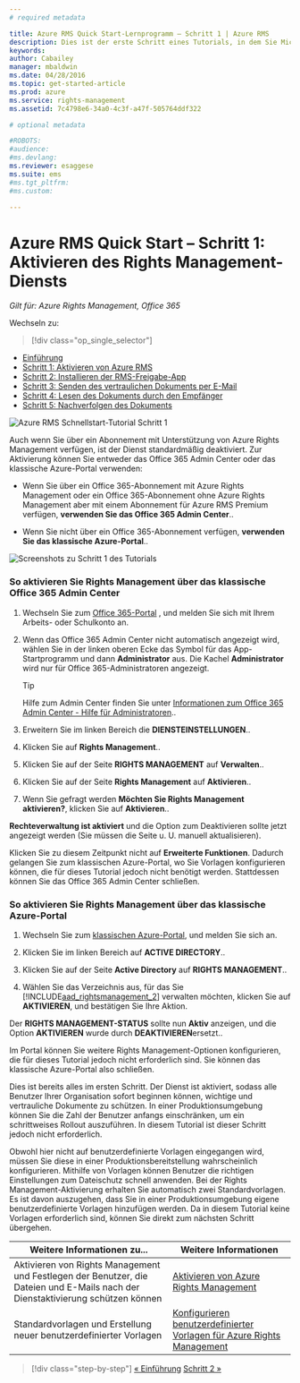 ```yaml
---
# required metadata

title: Azure RMS Quick Start-Lernprogramm – Schritt 1 | Azure RMS
description: Dies ist der erste Schritt eines Tutorials, in dem Sie Microsoft Azure Rights Management in nur fünf Schritten und weniger als 15 Minuten für Ihr Unternehmen testen können.
keywords:
author: Cabailey
manager: mbaldwin
ms.date: 04/28/2016
ms.topic: get-started-article
ms.prod: azure
ms.service: rights-management
ms.assetid: 7c4798e6-34a0-4c3f-a47f-505764ddf322

# optional metadata

#ROBOTS:
#audience:
#ms.devlang:
ms.reviewer: esaggese
ms.suite: ems
#ms.tgt_pltfrm:
#ms.custom:

---
```




# Azure RMS Quick Start – Schritt 1: Aktivieren des Rights Management-Diensts

*Gilt für: Azure Rights Management, Office 365*


Wechseln zu: 
> [!div class="op_single_selector"]
- [Einführung](quick-start-tutorial.md)
- [Schritt 1: Aktivieren von Azure RMS](tutorial-step1.md)
- [Schritt 2: Installieren der RMS-Freigabe-App](tutorial-step2.md)
- [Schritt 3: Senden des vertraulichen Dokuments per E-Mail](tutorial-step3.md)
- [Schritt 4: Lesen des Dokuments durch den Empfänger](tutorial-step4.md)
- [Schritt 5: Nachverfolgen des Dokuments](tutorial-step5.md)


![Azure RMS Schnellstart-Tutorial Schritt 1](../media/AzRMS_QuickStartSteps1.PNG)

Auch wenn Sie über ein Abonnement mit Unterstützung von Azure Rights Management verfügen, ist der Dienst standardmäßig deaktiviert. Zur Aktivierung können Sie entweder das Office 365 Admin Center oder das klassische Azure-Portal verwenden:

-   Wenn Sie über ein Office 365-Abonnement mit Azure Rights Management oder ein Office 365-Abonnement ohne Azure Rights Management aber mit einem Abonnement für Azure RMS Premium verfügen, **verwenden Sie das Office 365 Admin Center**..

-   Wenn Sie nicht über ein Office 365-Abonnement verfügen, **verwenden Sie das klassische Azure-Portal**..

![Screenshots zu Schritt 1 des Tutorials](../media/AzRMS_Tutorial_1_Screenshots.png)

### So aktivieren Sie Rights Management über das klassische Office 365 Admin Center

1.  Wechseln Sie zum [Office 365-Portal](https://portal.office.com/) , und melden Sie sich mit Ihrem Arbeits- oder Schulkonto an.

2.  Wenn das Office 365 Admin Center nicht automatisch angezeigt wird, wählen Sie in der linken oberen Ecke das Symbol für das App-Startprogramm und dann **Administrator** aus. Die Kachel **Administrator** wird nur für Office 365-Administratoren angezeigt.

    > [!TIP]
    > Hilfe zum Admin Center finden Sie unter [Informationen zum Office 365 Admin Center - Hilfe für Administratoren](https://support.office.com/article/About-the-Office-365-admin-center-Admin-Help-58537702-d421-4d02-8141-e128e3703547)..

3.  Erweitern Sie im linken Bereich die **DIENSTEINSTELLUNGEN**..

4.  Klicken Sie auf **Rights Management**..

5.  Klicken Sie auf der Seite **RIGHTS MANAGEMENT** auf **Verwalten**..

6.  Klicken Sie auf der Seite **Rights Management** auf **Aktivieren**..

7.  Wenn Sie gefragt werden **Möchten Sie Rights Management aktivieren?**, klicken Sie auf **Aktivieren**..

**Rechteverwaltung ist aktiviert** und die Option zum Deaktivieren sollte jetzt angezeigt werden (Sie müssen die Seite u. U. manuell aktualisieren).

Klicken Sie zu diesem Zeitpunkt nicht auf **Erweiterte Funktionen**. Dadurch gelangen Sie zum klassischen Azure-Portal, wo Sie Vorlagen konfigurieren können, die für dieses Tutorial jedoch nicht benötigt werden. Stattdessen können Sie das Office 365 Admin Center schließen.

### So aktivieren Sie Rights Management über das klassische Azure-Portal

1.  Wechseln Sie zum [klassischen Azure-Portal](http://go.microsoft.com/fwlink/p/?LinkID=275081), und melden Sie sich an.

2.  Klicken Sie im linken Bereich auf **ACTIVE DIRECTORY**..

3.  Klicken Sie auf der Seite **Active Directory** auf **RIGHTS MANAGEMENT**..

4.  Wählen Sie das Verzeichnis aus, für das Sie [!INCLUDE[aad_rightsmanagement_2](../includes/aad_rightsmanagement_2_md.md)] verwalten möchten, klicken Sie auf **AKTIVIEREN**, und bestätigen Sie Ihre Aktion.

Der **RIGHTS MANAGEMENT-STATUS** sollte nun **Aktiv** anzeigen, und die Option **AKTIVIEREN** wurde durch **DEAKTIVIEREN**ersetzt..

Im Portal können Sie weitere Rights Management-Optionen konfigurieren, die für dieses Tutorial jedoch nicht erforderlich sind. Sie können das klassische Azure-Portal also schließen.

Dies ist bereits alles im ersten Schritt. Der Dienst ist aktiviert, sodass alle Benutzer Ihrer Organisation sofort beginnen können, wichtige und vertrauliche Dokumente zu schützen. In einer Produktionsumgebung können Sie die Zahl der Benutzer anfangs einschränken, um ein schrittweises Rollout auszuführen. In diesem Tutorial ist dieser Schritt jedoch nicht erforderlich.

Obwohl hier nicht auf benutzerdefinierte Vorlagen eingegangen wird, müssen Sie diese in einer Produktionsbereitstellung wahrscheinlich konfigurieren. Mithilfe von Vorlagen können Benutzer die richtigen Einstellungen zum Dateischutz schnell anwenden. Bei der Rights Management-Aktivierung erhalten Sie automatisch zwei Standardvorlagen. Es ist davon auszugehen, dass Sie in einer Produktionsumgebung eigene benutzerdefinierte Vorlagen hinzufügen werden. Da in diesem Tutorial keine Vorlagen erforderlich sind, können Sie direkt zum nächsten Schritt übergehen.

|Weitere Informationen zu...|Weitere Informationen|
|--------------------------------|--------------------------|
|Aktivieren von Rights Management und Festlegen der Benutzer, die Dateien und E-Mails nach der Dienstaktivierung schützen können|[Aktivieren von Azure Rights Management](../deploy-use/activate-service.md)|
|Standardvorlagen und Erstellung neuer benutzerdefinierter Vorlagen|[Konfigurieren benutzerdefinierter Vorlagen für Azure Rights Management](../deploy-use/configure-custom-templates.md)|


>[!div class="step-by-step"]
[« Einführung](quick-start-tutorial.md)
[Schritt 2 »](tutorial-step2.md)

<!--HONumber=Apr16_HO4-->


